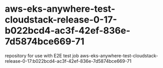 # aws-eks-anywhere-test-cloudstack-release-0-17-b022bcd4-ac3f-42ef-836e-7d5874bce669-71
repository for use with E2E test job aws-eks-anywhere-test-cloudstack-release-0-17:b022bcd4-ac3f-42ef-836e-7d5874bce669-71
